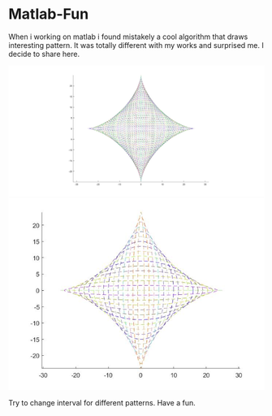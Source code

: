 # Matlab-Fun

When i working on matlab i found mistakely a cool algorithm that draws interesting pattern. It was totally different with my works and surprised me. I decide to share here. 

![alt text](https://github.com/dgnmustafa94/Matlab-Fun/blob/main/pic1.jpg?raw=true)
![alt text](https://github.com/dgnmustafa94/Matlab-Fun/blob/main/pic2.jpg?raw=true)

Try to change interval for different patterns.
Have a fun.
